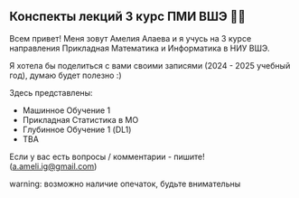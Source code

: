 ## Конспекты лекций 3 курс ПМИ ВШЭ 🧚‍♀️

Всем привет! Меня зовут Амелия Алаева и я учусь на 3 курсе направления Прикладная Математика и Информатика в НИУ ВШЭ.

Я хотела бы поделиться с вами своими записями (2024 - 2025 учебный год), думаю будет полезно :)

Здесь представлены:
+ Машинное Обучение 1
+ Прикладная Статистика в МО
+ Глубинное Обучение 1 (DL1)
+ TBA

Если у вас есть вопросы / комментарии - пишите! (a.ameli.ig@gmail.com)

warning: возможно наличие опечаток, будьте внимательны
